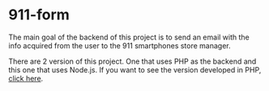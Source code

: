 # 911-form

The main goal of the backend of this project is to send an email with the info acquired from the user to the 911 smartphones store manager.

There are 2 version of this project. One that uses PHP as the backend and this one that uses Node.js. If you want to see the version developed in PHP, [click here](https://github.com/ovirex/formulario-911-php).
